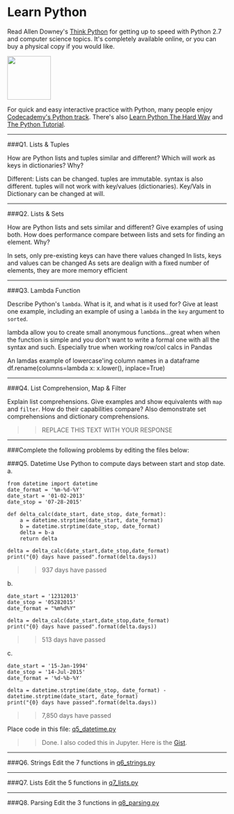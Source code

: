 # Learn Python

Read Allen Downey's [Think Python](http://www.greenteapress.com/thinkpython/) for getting up to speed with Python 2.7 and computer science topics. It's completely available online, or you can buy a physical copy if you would like.

<a href="http://www.greenteapress.com/thinkpython/"><img src="img/think_python.png" style="width: 100px;" target="_blank"></a>

For quick and easy interactive practice with Python, many people enjoy [Codecademy's Python track](http://www.codecademy.com/en/tracks/python). There's also [Learn Python The Hard Way](http://learnpythonthehardway.org/book/) and [The Python Tutorial](https://docs.python.org/2/tutorial/).

---

###Q1. Lists &amp; Tuples

How are Python lists and tuples similar and different? Which will work as keys in dictionaries? Why?

Different: Lists can be changed.  tuples are immutable. syntax is also different.
tuples will not work with key/values (dictionaries). Key/Vals in Dictionary can be changed at will.


---

###Q2. Lists &amp; Sets

How are Python lists and sets similar and different? Give examples of using both. How does performance compare between lists and sets for finding an element. Why?

In sets, only pre-existing keys can have there values changed
In lists, keys and values can be changed 
As sets are dealign with a fixed number of elements, they are more memory efficient

---

###Q3. Lambda Function

Describe Python's `lambda`. What is it, and what is it used for? Give at least one example, including an example of using a `lambda` in the `key` argument to `sorted`.

lambda allow you to create small anonymous functions...great when when the function is simple and you don't want to write a formal one with all the syntax and such. Especially true when working row/col calcs in Pandas

An lamdas example of lowercase'ing column names in a dataframe
df.rename(columns=lambda x: x.lower(), inplace=True) 

---

###Q4. List Comprehension, Map &amp; Filter

Explain list comprehensions. Give examples and show equivalents with `map` and `filter`. How do their capabilities compare? Also demonstrate set comprehensions and dictionary comprehensions.

>> REPLACE THIS TEXT WITH YOUR RESPONSE

---

###Complete the following problems by editing the files below:

###Q5. Datetime
Use Python to compute days between start and stop date.   
a.  

```
from datetime import datetime
date_format = '%m-%d-%Y'
date_start = '01-02-2013'    
date_stop = '07-28-2015'

def delta_calc(date_start, date_stop, date_format):
    a = datetime.strptime(date_start, date_format)
    b = datetime.strptime(date_stop, date_format) 
    delta = b-a 
    return delta

delta = delta_calc(date_start,date_stop,date_format)
print("{0} days have passed".format(delta.days))
```

>> 937 days have passed

b.  
```
date_start = '12312013'  
date_stop = '05282015'
date_format = "%m%d%Y"

delta = delta_calc(date_start,date_stop,date_format)
print("{0} days have passed".format(delta.days))
```

>> 513 days have passed

c.  
```
date_start = '15-Jan-1994'      
date_stop = '14-Jul-2015'
date_format = '%d-%b-%Y' 

delta = datetime.strptime(date_stop, date_format) - datetime.strptime(date_start, date_format)
print("{0} days have passed".format(delta.days))
```

>> 7,850 days have passed

Place code in this file: [q5_datetime.py](python/q5_datetime.py)
>>Done. I also coded this in Jupyter. Here is the [Gist](https://gist.github.com/a2f79db22757a127a96d4dfbb2c8f905).

---

###Q6. Strings
Edit the 7 functions in [q6_strings.py](python/q6_strings.py)

---

###Q7. Lists
Edit the 5 functions in [q7_lists.py](python/q7_lists.py)

---

###Q8. Parsing
Edit the 3 functions in [q8_parsing.py](python/q8_parsing.py)





